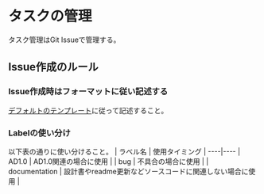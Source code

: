 
# タスクの管理
タスク管理はGit Issueで管理する。

## Issue作成のルール
### Issue作成時はフォーマットに従い記述する
 [デフォルトのテンプレート]()に従って記述すること。

 
### Labelの使い分け
  以下表の通りに使い分けること。
  | ラベル名 | 使用タイミング |
  ----|---- 
  | AD1.0 | AD1.0関連の場合に使用 |
  | bug | 不具合の場合に使用 |
  | documentation | 設計書やreadme更新などソースコードに関連しない場合に使用 |
